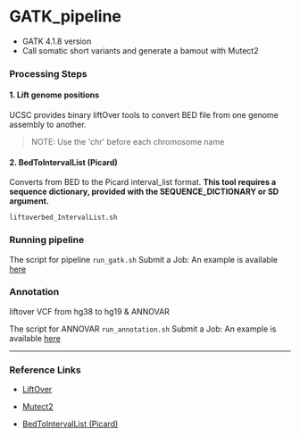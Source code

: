 # GATK_pipeline

- GATK 4.1.8 version
- Call somatic short variants and generate a bamout with Mutect2
### Processing Steps

#### 1. Lift genome positions
UCSC provides binary liftOver tools to convert BED file from one genome assembly to another.
> NOTE: Use the 'chr' before each chromosome name

#### 2. BedToIntervalList (Picard)
Converts from BED to the Picard interval_list format.
**This tool requires a sequence dictionary, provided with the SEQUENCE_DICTIONARY or SD argument.**

```liftoverbed_IntervalList.sh```

### Running pipeline

The script for pipeline ```run_gatk.sh```
Submit a Job: An example is available [here](https://github.com/YenlingPeng/GATK_pipeline/blob/master/gatk_submit.sh)

### Annotation 
liftover VCF from hg38 to hg19 & ANNOVAR

The script for ANNOVAR ```run_annotation.sh```
Submit a Job: An example is available [here](https://github.com/YenlingPeng/GATK_pipeline/blob/master/annotation_submit.sh)

***

### Reference Links
- [LiftOver](https://genome.sph.umich.edu/wiki/LiftOver#Binary_liftOver_tool0)

- [Mutect2](https://gatk.broadinstitute.org/hc/en-us/articles/360037593851-Mutect2)

- [BedToIntervalList (Picard)](https://gatk.broadinstitute.org/hc/en-us/articles/360036883931-BedToIntervalList-Picard-)
